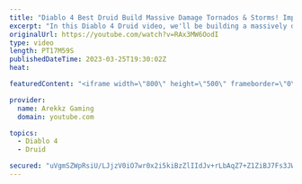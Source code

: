```yaml
---
title: "Diablo 4 Best Druid Build Massive Damage Tornados & Storms! Impressions, Tips, All Skills & Perks"
excerpt: "In this Diablo 4 Druid video, we'll be building a massively damage tornados and storms build to take on the hordes of enemies in ..."
originalUrl: https://youtube.com/watch?v=RAx3MW6OodI
type: video
length: PT17M59S
publishedDateTime: 2023-03-25T19:30:02Z
heat: 

featuredContent: "<iframe width=\"800\" height=\"500\" frameborder=\"0\" src=\"https://www.youtube.com/embed/RAx3MW6OodI\" allow=\"accelerometer; autoplay; encrypted-media; gyroscope; picture-in-picture\" allowfullscreen></iframe>"

provider:
  name: Arekkz Gaming
  domain: youtube.com

topics:
  - Diablo 4
  - Druid

secured: "uVgmSZWpRsiU/LJjzV0iO7wr0x2i5kiBzZlIIdJv+rLbAqZ7+Z1ZiBJ7Fs3JWTngxeLozodR9BAN1RJKEZoRkmbka7w+ESxs1V+WF2rCYzmTIA8lvItd+zS04FnDRoILnN4DkeCIO2HbsehA5K5NuRdnvI2yS2kUR8EuNzoBuDFvJkqEKc+qrHoIvppXaYrUMcSSJwB31PquRoxQncIQ5WKydVCKtxBRy+Mt5LFB+nb3AEW/LlO5Sv034QylPKWnUMmQRwN96iW15ZxKeMuj8eTZoJC+bKTr/QZPXVNZOz2P4bRYyoQOi/8vzWQEK0FNhFJ99xgOEC17FP9Z8qKJJ2hgcvJrfBQJ2Es8S0p5kCp4cMyHLhY4oQz4bj1z7L88YpS4bbcrVri3AUgXn8bFO0HTZHbSduiTMcukO2bTJ7s=;JcXi04/Z/5yaZVMNGRyLwg=="
---
```


